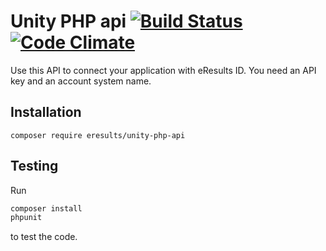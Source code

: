 # Unity PHP api [![Build Status](https://travis-ci.org/eResults/unity-php-api.svg?branch=master)](https://travis-ci.org/eResults/unity-php-api) [![Code Climate](https://codeclimate.com/github/eResults/unity-php-api/badges/gpa.svg)](https://codeclimate.com/github/eResults/unity-php-api)

Use this API to connect your application with eResults ID. You need an API key and an account system name.

## Installation

```
composer require eresults/unity-php-api
```

## Testing

Run

```bash
composer install
phpunit
```

to test the code.
